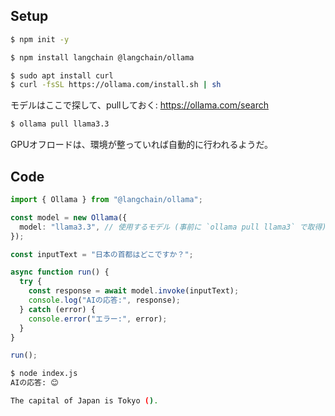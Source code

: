 ## Setup

```bash
$ npm init -y
```

```bash
$ npm install langchain @langchain/ollama
```

```bash
$ sudo apt install curl
$ curl -fsSL https://ollama.com/install.sh | sh
```

モデルはここで探して、pullしておく: https://ollama.com/search

```bash
$ ollama pull llama3.3
```

GPUオフロードは、環境が整っていれば自動的に行われるようだ。

## Code

```typescript
import { Ollama } from "@langchain/ollama";

const model = new Ollama({
  model: "llama3.3", // 使用するモデル (事前に `ollama pull llama3` で取得)
});

const inputText = "日本の首都はどこですか？";

async function run() {
  try {
    const response = await model.invoke(inputText);
    console.log("AIの応答:", response);
  } catch (error) {
    console.error("エラー:", error);
  }
}

run();
```

```bash
$ node index.js
AIの応答: 😊

The capital of Japan is Tokyo ().
```
